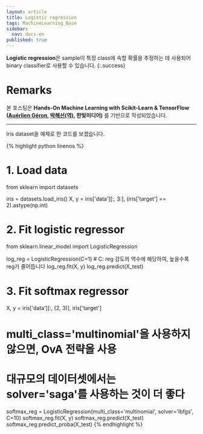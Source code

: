 ```yaml
---
layout: article
title: Logistic regression
tags: MachineLearning_Base
sidebar:
  nav: docs-en
published: true
---
```


**Logistic regression**은 sample이 특정 class에 속할 확률을 추정하는 데 사용되어 binary classifier로 사용할 수 있습니다.
{:.success}

<!--more-->

# Remarks
본 포스팅은 **Hands-On Machine Learning with Scikit-Learn & TensorFlow ([Auérlien Géron](https://github.com/ageron/handson-ml), [박해선(역)](https://github.com/rickiepark/handson-ml), 한빛미디어)** 를 기반으로 작성되었습니다.

---

Iris dataset을 예제로 한 코드를 보겠습니다. <br>

{% highlight python linenos %}

# 1. Load data
from sklearn import datasets

iris = datasets.load_iris()
X, y = iris['data'][:, 3:], (iris['target'] == 2).astype(np.int)


# 2. Fit logistic regressor
from sklearn.linear_model import LogisticRegression

log_reg = LogisticRegression(C=1)  # C: reg 강도의 역수에 해당하여, 높을수록 reg가 줄어듭니다
log_reg.fit(X, y)
log_reg.predict(X_test)


# 3. Fit softmax regressor
X, y = iris['data'][:, (2, 3)], iris['target']

# multi_class='multinomial'을 사용하지 않으면, OvA 전략을 사용
# 대규모의 데이터셋에서는 solver='saga'를 사용하는 것이 더 좋다
softmax_reg = LogisticRegression(multi_class='multinomial', solver='lbfgs', C=10)
softmax_reg.fit(X, y)
softmax_reg.predict(X_test)
softmax_reg.predict_proba(X_test)
{% endhighlight %}
